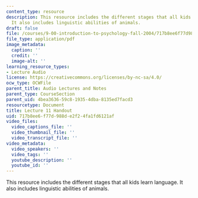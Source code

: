 ```yaml
---
content_type: resource
description: This resource includes the different stages that all kids learn language.
  It also includes linguistic abilities of animals.
draft: false
file: /courses/9-00-introduction-to-psychology-fall-2004/717b8ee6f77d988de2f24fa1fd6121af_h11_1.pdf
file_type: application/pdf
image_metadata:
  caption: ''
  credit: ''
  image-alt: ''
learning_resource_types:
- Lecture Audio
license: https://creativecommons.org/licenses/by-nc-sa/4.0/
ocw_type: OCWFile
parent_title: Audio Lectures and Notes
parent_type: CourseSection
parent_uid: 4bea3636-59c8-1935-4dba-8135ed7facd3
resourcetype: Document
title: Lecture 11 Handout
uid: 717b8ee6-f77d-988d-e2f2-4fa1fd6121af
video_files:
  video_captions_file: ''
  video_thumbnail_file: ''
  video_transcript_file: ''
video_metadata:
  video_speakers: ''
  video_tags: ''
  youtube_description: ''
  youtube_id: ''
---
```

This resource includes the different stages that all kids learn language. It also includes linguistic abilities of animals.

